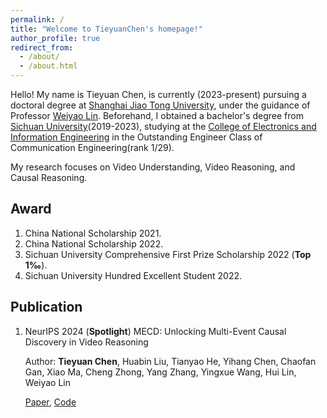 ```yaml
---
permalink: /
title: "Welcome to TieyuanChen's homepage!"
author_profile: true
redirect_from: 
  - /about/
  - /about.html
---
```


Hello! My name is Tieyuan Chen, is currently (2023-present) pursuing a doctoral degree at [Shanghai Jiao Tong University](https://en.sjtu.edu.cn/), 
under the guidance of Professor [Weiyao Lin](https://weiyaolin.github.io/). 
Beforehand, I obtained a bachelor's degree from [Sichuan University](https://en.scu.edu.cn/)(2019-2023), 
studying at the [College of Electronics and Information Engineering](https://eie.scu.edu.cn/eneieen/) 
in the Outstanding Engineer Class of Communication Engineering(rank 1/29).

My research focuses on Video Understanding, Video Reasoning, and Causal Reasoning. 

## Award
1. China National Scholarship 2021.
2. China National Scholarship 2022.
3. Sichuan University Comprehensive First Prize Scholarship 2022 (**Top 1‰**).
4. Sichuan University Hundred Excellent Student 2022.

## Publication
1. NeurIPS 2024 (**Spotlight**) MECD: Unlocking Multi-Event Causal Discovery in Video Reasoning

    Author: **Tieyuan Chen**, Huabin Liu, Tianyao He, Yihang Chen, Chaofan Gan, Xiao Ma, Cheng Zhong, Yang Zhang, Yingxue Wang, Hui Lin, Weiyao Lin

    [Paper](https://arxiv.org/abs/2409.17647), [Code](https://github.com/tychen-SJTU/MECD-Benchmark)

